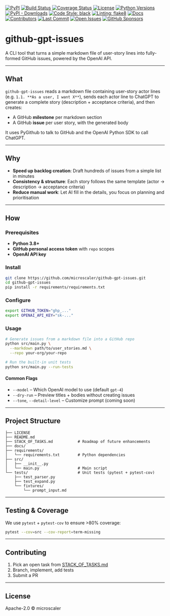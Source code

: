 [![PyPI](https://img.shields.io/pypi/v/github-gpt-issues.svg)](https://pypi.org/project/github-gpt-issues/)
[![Build Status](https://img.shields.io/github/actions/workflow/status/microscaler/github-gpt-issues/ci.yml?branch=main)](https://github.com/microscaler/github-gpt-issues/actions)
[![Coverage Status](https://img.shields.io/codecov/c/github/microscaler/github-gpt-issues/main.svg)](https://codecov.io/gh/microscaler/github-gpt-issues)
[![License](https://img.shields.io/github/license/microscaler/github-gpt-issues.svg)](./LICENSE)
[![Python Versions](https://img.shields.io/pypi/pyversions/github-gpt-issues.svg)](https://pypi.org/project/github-gpt-issues/)
[![PyPI - Downloads](https://img.shields.io/pypi/dm/github-gpt-issues.svg)](https://pypi.org/project/github-gpt-issues/)
[![Code Style: black](https://img.shields.io/badge/code%20style-black-000000.svg)](https://github.com/psf/black)
[![Linting: flake8](https://img.shields.io/badge/lint-flake8-blueviolet.svg)](https://flake8.pycqa.org/)
[![Docs](https://img.shields.io/readthedocs/github-gpt-issues.svg)](https://readthedocs.org/projects/github-gpt-issues/)
[![Contributors](https://img.shields.io/github/contributors/microscaler/github-gpt-issues.svg)](https://github.com/microscaler/github-gpt-issues/graphs/contributors)
[![Last Commit](https://img.shields.io/github/last-commit/microscaler/github-gpt-issues.svg)](https://github.com/microscaler/github-gpt-issues/commits/main)
[![Open Issues](https://img.shields.io/github/issues/microscaler/github-gpt-issues.svg)](https://github.com/microscaler/github-gpt-issues/issues)
[![GitHub Sponsors](https://img.shields.io/github/sponsors/microscaler)](https://github.com/sponsors/microscaler)


# github-gpt-issues

A CLI tool that turns a simple markdown file of user-story lines into fully-formed GitHub issues, powered by the OpenAI API.

---

## What

`github-gpt-issues` reads a markdown file containing user-story actor lines (e.g. `1.1. **As a user, I want X**`), sends each actor line to ChatGPT to generate a complete story (description + acceptance criteria), and then creates:

* A GitHub **milestone** per markdown section
* A GitHub **issue** per user story, with the generated body

It uses PyGithub to talk to GitHub and the OpenAI Python SDK to call ChatGPT.

---

## Why

* **Speed up backlog creation**: Draft hundreds of issues from a simple list in minutes
* **Consistency & structure**: Each story follows the same template (actor → description → acceptance criteria)
* **Reduce manual work**: Let AI fill in the details, you focus on planning and prioritisation

---

## How

### Prerequisites

* **Python 3.8+**
* **GitHub personal access token** with `repo` scopes
* **OpenAI API key**

### Install

```bash
git clone https://github.com/microscaler/github-gpt-issues.git
cd github-gpt-issues
pip install -r requirements/requirements.txt
```

### Configure

```bash
export GITHUB_TOKEN="ghp_..."
export OPENAI_API_KEY="sk-..."
```

### Usage

```bash
# Generate issues from a markdown file into a GitHub repo
python src/main.py \
  --markdown path/to/user_stories.md \
  --repo your-org/your-repo

# Run the built-in unit tests
python src/main.py --run-tests
```

#### Common Flags

* `--model` – Which OpenAI model to use (default `gpt-4`)
* `--dry-run` – Preview titles + bodies without creating issues
* `--tone`, `--detail-level` – Customize prompt (coming soon)

---

## Project Structure

```
├── LICENSE
├── README.md
├── STACK_OF_TASKS.md           # Roadmap of future enhancements
├── docs/
├── requirements/
│   └── requirements.txt        # Python dependencies
├── src/
│   ├── __init__.py
│   └── main.py                 # Main script
└── tests/                      # Unit tests (pytest + pytest-cov)
    ├── test_parser.py
    ├── test_expand.py
    └── fixtures/
        └── prompt_input.md
```

---

## Testing & Coverage

We use `pytest` + `pytest-cov` to ensure >80% coverage:

```bash
pytest --cov=src --cov-report=term-missing
```

---

## Contributing

1. Pick an open task from [STACK_OF_TASKS.md](./STACK_OF_TASKS.md)
2. Branch, implement, add tests
3. Submit a PR

---

## License

Apache-2.0 © microscaler
